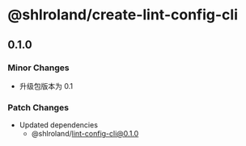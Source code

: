 # @shlroland/create-lint-config-cli

## 0.1.0

### Minor Changes

- 升级包版本为 0.1

### Patch Changes

- Updated dependencies
  - @shlroland/lint-config-cli@0.1.0
